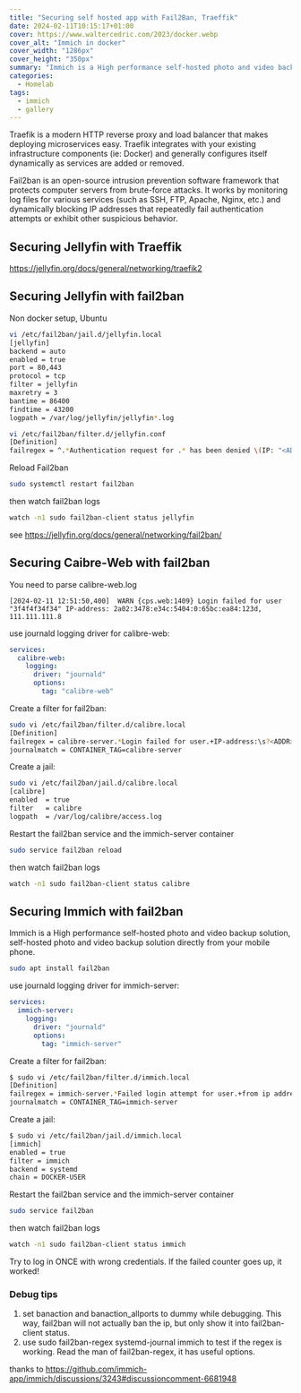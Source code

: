 ```yaml
---
title: "Securing self hosted app with Fail2Ban, Traeffik"
date: 2024-02-11T10:15:17+01:00
cover: https://www.waltercedric.com/2023/docker.webp
cover_alt: "Immich in docker"
cover_width: "1286px"
cover_height: "350px"
summary: "Immich is a High performance self-hosted photo and video backup solution, self-hosted photo and video backup solution directly from your mobile phone."
categories:
  - Homelab
tags:
  - immich
  - gallery
---
```

Traefik is a modern HTTP reverse proxy and load balancer that makes deploying microservices easy. Traefik integrates with your existing infrastructure components (ie: Docker) and generally configures itself dynamically as services are added or removed.

Fail2ban is an open-source intrusion prevention software framework that protects computer servers from brute-force attacks. It works by monitoring log files for various services (such as SSH, FTP, Apache, Nginx, etc.) and dynamically blocking IP addresses that repeatedly fail authentication attempts or exhibit other suspicious behavior.

## Securing Jellyfin with Traeffik
https://jellyfin.org/docs/general/networking/traefik2

## Securing Jellyfin with fail2ban
Non docker setup, Ubuntu
```bash
vi /etc/fail2ban/jail.d/jellyfin.local
[jellyfin]
backend = auto
enabled = true
port = 80,443
protocol = tcp
filter = jellyfin
maxretry = 3
bantime = 86400
findtime = 43200
logpath = /var/log/jellyfin/jellyfin*.log
```

```bash
vi /etc/fail2ban/filter.d/jellyfin.conf
[Definition]
failregex = ^.*Authentication request for .* has been denied \(IP: "<ADDR>"\)\.
```

Reload Fail2ban
```bash
sudo systemctl restart fail2ban
```
then watch fail2ban logs
```bash
watch -n1 sudo fail2ban-client status jellyfin
```

see https://jellyfin.org/docs/general/networking/fail2ban/

## Securing Caibre-Web with fail2ban

You need to parse calibre-web.log

```
[2024-02-11 12:51:50,400]  WARN {cps.web:1409} Login failed for user "3f4f4f34f34" IP-address: 2a02:3478:e34c:5404:0:65bc:ea84:123d, 111.111.111.8
```

use journald logging driver for calibre-web:
```yaml
services:
  calibre-web:
    logging:
      driver: "journald"
      options:
        tag: "calibre-web"
```
Create a filter for fail2ban:
```bash
sudo vi /etc/fail2ban/filter.d/calibre.local
[Definition]
failregex = calibre-server.*Login failed for user.+IP-address:\s?<ADDR>
journalmatch = CONTAINER_TAG=calibre-server
```

Create a jail:
```bash
sudo vi /etc/fail2ban/jail.d/calibre.local
[calibre]
enabled  = true
filter   = calibre
logpath  = /var/log/calibre/access.log
```

Restart the fail2ban service and the immich-server container
```bash
sudo service fail2ban reload
```
then watch fail2ban logs
```bash
watch -n1 sudo fail2ban-client status calibre
```

## Securing Immich with fail2ban
Immich is a High performance self-hosted photo and video backup solution, self-hosted photo and video backup solution directly from your mobile phone.

```bash
sudo apt install fail2ban
```

use journald logging driver for immich-server:
```yaml
services:
  immich-server:
    logging:
      driver: "journald"
      options:
        tag: "immich-server"
```

Create a filter for fail2ban:
```bash
$ sudo vi /etc/fail2ban/filter.d/immich.local
[Definition]
failregex = immich-server.*Failed login attempt for user.+from ip address\s?<ADDR>
journalmatch = CONTAINER_TAG=immich-server
```

Create a jail:
```bash
$ sudo vi /etc/fail2ban/jail.d/immich.local
[immich]
enabled = true
filter = immich
backend = systemd
chain = DOCKER-USER
```
Restart the fail2ban service and the immich-server container
```bash
sudo service fail2ban
```
then watch fail2ban logs
```bash
watch -n1 sudo fail2ban-client status immich
```
Try to log in ONCE with wrong credentials. If the failed counter goes up, it worked!
### Debug tips
1. set banaction and banaction_allports to dummy while debugging. This way, fail2ban will not actually ban the ip, but only show it into fail2ban-client status.
2. use sudo fail2ban-regex systemd-journal immich to test if the regex is working. Read the man of fail2ban-regex, it has useful options.

thanks to https://github.com/immich-app/immich/discussions/3243#discussioncomment-6681948
